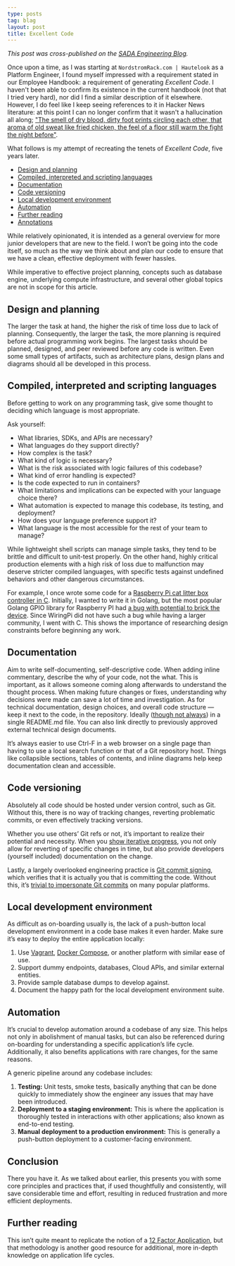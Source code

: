 ```yaml
---
type: posts
tag: blag
layout: post
title: Excellent Code
---
```


*This post was cross-published on the [SADA Engineering Blog](https://engineering.sada.com/write-excellent-code-70b66381d625).*

Once upon a time, as I was starting at `NordstromRack.com | Hautelook` as a Platform Engineer, I found myself impressed with a requirement stated in our Employee Handbook: a requirement of generating *Excellent Code*. I haven't been able to confirm its existence in the current handbook (not that I tried very hard), nor did I find a similar description of it elsewhere. However, I do feel like I keep seeing references to it in Hacker News literature: at this point I can no longer confirm that it wasn't a hallucination all along; ["The smell of dry blood, dirty foot prints circling each other, that aroma of old sweat like fried chicken, the feel of a floor still warm the fight the night before"](https://www.imdb.com/title/tt0137523/).

What follows is my attempt of recreating the tenets of *Excellent Code*, five years later.

<!-- toc -->

- [Design and planning](#design-and-planning)
- [Compiled, interpreted and scripting languages](#compiled-interpreted-and-scripting-languages)
- [Documentation](#documentation)
- [Code versioning](#code-versioning)
- [Local development environment](#local-development-environment)
- [Automation](#automation)
- [Further reading](#further-reading)
- [Annotations](#annotations)

<!-- tocstop -->

While relatively opinionated, it is intended as a general overview for more junior developers that are new to the field. I won’t be going into the code itself, so much as the way we think about and plan our code to ensure that we have a clean, effective deployment with fewer hassles.

While imperative to effective project planning, concepts such as database engine, underlying compute infrastructure, and several other global topics are not in scope for this article.

## Design and planning

The larger the task at hand, the higher the risk of time loss due to lack of planning. Consequently, the larger the task, the more planning is required before actual programming work begins. The largest tasks should be planned, designed, and peer reviewed before any code is written. Even some small types of artifacts, such as architecture plans, design plans and diagrams should all be developed in this process.

## Compiled, interpreted and scripting languages

Before getting to work on any programming task, give some thought to deciding which language is most appropriate.

Ask yourself:

* What libraries, SDKs, and APIs are necessary?
* What languages do they support directly?
* How complex is the task?
* What kind of logic is necessary?
* What is the risk associated with logic failures of this codebase?
* What kind of error handling is expected?
* Is the code expected to run in containers?
* What limitations and implications can be expected with your language choice there?
* What automation is expected to manage this codebase, its testing, and deployment?
* How does your language preference support it?
* What language is the most accessible for the rest of your team to manage?

While lightweight shell scripts can manage simple tasks, they tend to be brittle and difficult to unit-test properly. On the other hand, highly critical production elements with a high risk of loss due to malfunction may deserve stricter compiled languages, with specific tests against undefined behaviors and other dangerous circumstances.

For example, I once wrote some code for a [Raspberry Pi cat litter box controller in C](https://litter-controller.slava.lol/). Initially, I wanted to write it in Golang, but the most popular Golang GPIO library for Raspberry PI had [a bug with potential to brick the device](https://github.com/stianeikeland/go-rpio/issues/39). Since WiringPi did not have such a bug while having a larger community, I went with C. This shows the importance of researching design constraints before beginning any work.

## Documentation

Aim to write self-documenting, self-descriptive code. When adding inline commentary, describe the why of your code, not the what. This is important, as it allows someone coming along afterwards to understand the thought process. When making future changes or fixes, understanding why decisions were made can save a lot of time and investigation. As for technical documentation, design choices, and overall code structure — keep it next to the code, in the repository. Ideally ([though not always](https://matklad.github.io//2021/02/06/ARCHITECTURE.md.html)) in a single README.md file. You can also link directly to previously approved external technical design documents.

It’s always easier to use Ctrl-F in a web browser on a single page than having to use a local search function or that of a Git repository host. Things like collapsible sections, tables of contents, and inline diagrams help keep documentation clean and accessible.

## Code versioning

Absolutely all code should be hosted under version control, such as Git. Without this, there is no way of tracking changes, reverting problematic commits, or even effectively tracking versions.

Whether you use others’ Git refs or not, it’s important to realize their potential and necessity. When you [show iterative progress](https://chris.beams.io/posts/git-commit/), you not only allow for reverting of specific changes in time, but also provide developers (yourself included) documentation on the change.

Lastly, a largely overlooked engineering practice is [Git commit signing](https://docs.github.com/en/authentication/managing-commit-signature-verification/signing-commits), which verifies that it is actually you that is committing the code. Without this, it’s [trivial to impersonate Git commits](https://github.com/slavaaaaaaaaaa/impersonate-git-commits) on many popular platforms.

## Local development environment

As difficult as on-boarding usually is, the lack of a push-button local development environment in a code base makes it even harder. Make sure it’s easy to deploy the entire application locally:

1. Use [Vagrant](https://www.vagrantup.com/), [Docker Compose](https://docs.docker.com/compose/), or another platform with similar ease of use.
1. Support dummy endpoints, databases, Cloud APIs, and similar external entities.
1. Provide sample database dumps to develop against.
1. Document the happy path for the local development environment suite.

## Automation

It’s crucial to develop automation around a codebase of any size. This helps not only in abolishment of manual tasks, but can also be referenced during on-boarding for understanding a specific application’s life cycle. Additionally, it also benefits applications with rare changes, for the same reasons.

A generic pipeline around any codebase includes:

1. **Testing:** Unit tests, smoke tests, basically anything that can be done quickly to immediately show the engineer any issues that may have been introduced.
1. **Deployment to a staging environment:** This is where the application is thoroughly tested in interactions with other applications; also known as end-to-end testing.
1. **Manual deployment to a production environment:** This is generally a push-button deployment to a customer-facing environment.

## Conclusion

There you have it. As we talked about earlier, this presents you with some core principles and practices that, if used thoughtfully and consistently, will save considerable time and effort, resulting in reduced frustration and more efficient deployments.

## Further reading

This isn’t quite meant to replicate the notion of a [12 Factor Application](https://12factor.net/), but that methodology is another good resource for additional, more in-depth knowledge on application life cycles.
